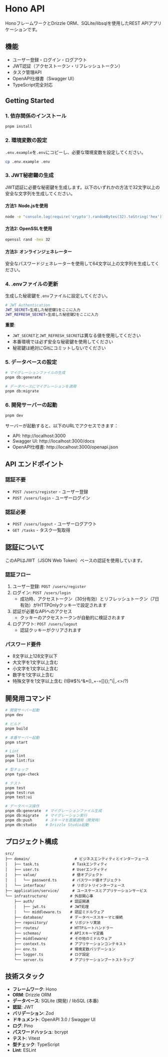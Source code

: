 # Hono API

HonoフレームワークとDrizzle ORM、SQLite/libsqlを使用したREST APIアプリケーションです。

## 機能

- ユーザー登録・ログイン・ログアウト
- JWT認証（アクセストークン・リフレッシュトークン）
- タスク管理API
- OpenAPI仕様書（Swagger UI）
- TypeScript完全対応

## Getting Started

### 1. 依存関係のインストール

```bash
pnpm install
```

### 2. 環境変数の設定

`.env.example`を`.env`にコピーし、必要な環境変数を設定してください。

```bash
cp .env.example .env
```

### 3. JWT秘密鍵の生成

JWT認証に必要な秘密鍵を生成します。以下のいずれかの方法で32文字以上の安全な文字列を生成してください。

#### 方法1: Node.jsを使用

```bash
node -e "console.log(require('crypto').randomBytes(32).toString('hex'))"
```

#### 方法2: OpenSSLを使用

```bash
openssl rand -hex 32
```

#### 方法3: オンラインジェネレーター

安全なパスワードジェネレーターを使用して64文字以上の文字列を生成してください。

### 4. .envファイルの更新

生成した秘密鍵を`.env`ファイルに設定してください。

```bash
# JWT Authentication
JWT_SECRET=生成した秘密鍵1をここに入力
JWT_REFRESH_SECRET=生成した秘密鍵2をここに入力
```

**重要**: 
- `JWT_SECRET`と`JWT_REFRESH_SECRET`は異なる値を使用してください
- 本番環境では必ず安全な秘密鍵を使用してください
- 秘密鍵は絶対にGitにコミットしないでください

### 5. データベースの設定

```bash
# マイグレーションファイルの生成
pnpm db:generate

# データベースにマイグレーションを適用
pnpm db:migrate
```

### 6. 開発サーバーの起動

```bash
pnpm dev
```

サーバーが起動すると、以下のURLでアクセスできます：

- API: http://localhost:3000
- Swagger UI: http://localhost:3000/docs
- OpenAPI仕様書: http://localhost:3000/openapi.json

## API エンドポイント

### 認証不要

- `POST /users/register` - ユーザー登録
- `POST /users/login` - ユーザーログイン

### 認証必要

- `POST /users/logout` - ユーザーログアウト
- `GET /tasks` - タスク一覧取得

## 認証について

このAPIはJWT（JSON Web Token）ベースの認証を使用しています。

### 認証フロー

1. ユーザー登録: `POST /users/register`
2. ログイン: `POST /users/login`
   - 成功時、アクセストークン（30分有効）とリフレッシュトークン（7日有効）がHTTPOnlyクッキーで設定されます
3. 認証が必要なAPIへのアクセス
   - クッキーのアクセストークンが自動的に検証されます
4. ログアウト: `POST /users/logout`
   - 認証クッキーがクリアされます

### パスワード要件

- 8文字以上128文字以下
- 大文字を1文字以上含む
- 小文字を1文字以上含む
- 数字を1文字以上含む
- 特殊文字を1文字以上含む (!@#$%^&*()_+-=[]{};"\\|,.<>/?)

## 開発用コマンド

```bash
# 開発サーバー起動
pnpm dev

# ビルド
pnpm build

# 本番サーバー起動
pnpm start

# Lint
pnpm lint
pnpm lint:fix

# 型チェック
pnpm type-check

# テスト
pnpm test
pnpm test:run
pnpm test:ui

# データベース操作
pnpm db:generate  # マイグレーションファイル生成
pnpm db:migrate   # マイグレーション実行
pnpm db:push      # スキーマを直接適用（開発時）
pnpm db:studio    # Drizzle Studio起動
```

## プロジェクト構成

```
src/
├── domain/                    # ビジネスエンティティとインターフェース
│   ├── task.ts               # Taskエンティティ
│   ├── user.ts               # Userエンティティ
│   ├── value/                # 値オブジェクト
│   │   └── password.ts       # パスワード値オブジェクト
│   └── interface/            # リポジトリインターフェース
├── application/service/      # ユースケースとアプリケーションサービス
└── infrastructure/          # 外部関心事
    ├── auth/                # 認証関連
    │   ├── jwt.ts           # JWT処理
    │   └── middleware.ts    # 認証ミドルウェア
    ├── database/            # データベーススキーマと接続
    ├── repository/          # リポジトリ実装
    ├── routes/              # HTTPルートハンドラー
    ├── schemas/             # APIスキーマ定義
    ├── middleware/          # その他のミドルウェア
    ├── context.ts           # アプリケーションコンテキスト
    ├── env.ts               # 環境変数バリデーション
    ├── logger.ts            # ログ設定
    └── server.ts            # アプリケーションブートストラップ
```

## 技術スタック

- **フレームワーク**: Hono
- **ORM**: Drizzle ORM
- **データベース**: SQLite (開発) / libSQL (本番)
- **認証**: JWT
- **バリデーション**: Zod
- **ドキュメント**: OpenAPI 3.0 / Swagger UI
- **ログ**: Pino
- **パスワードハッシュ**: bcrypt
- **テスト**: Vitest
- **型チェック**: TypeScript
- **Lint**: ESLint
